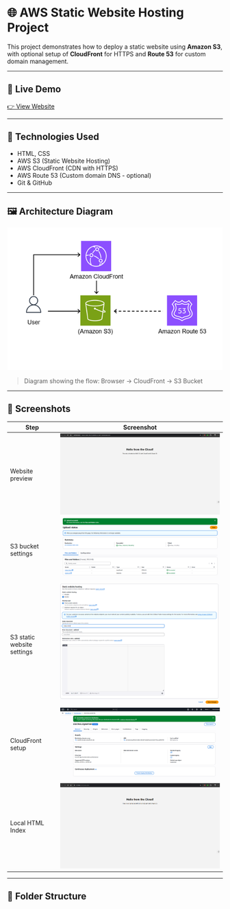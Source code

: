 # 🌐 AWS Static Website Hosting Project

This project demonstrates how to deploy a static website using **Amazon S3**, with optional setup of **CloudFront** for HTTPS and **Route 53** for custom domain management.

---

## 🚀 Live Demo

[👉 View Website](http://your-bucket-name.s3-website-us-east-1.amazonaws.com)

---

## 🧰 Technologies Used

- HTML, CSS
- AWS S3 (Static Website Hosting)
- AWS CloudFront (CDN with HTTPS)
- AWS Route 53 (Custom domain DNS - optional)
- Git & GitHub

---

## 🖼️ Architecture Diagram

![Architecture Diagram](images/architecture-diagram.png)

> Diagram showing the flow: Browser → CloudFront → S3 Bucket

---

## 📸 Screenshots

| Step | Screenshot |
|------|------------|
| Website preview | ![Preview](images/website-preview.png) |
| S3 bucket settings | ![S3 Settings](images/S3-settings.png) |
| S3 static website settings | ![S3 Settings](images/S3-static-web-hosting.png) |
| CloudFront setup | ![CloudFront](images/cloudfront-distribution.png) |
| Local HTML Index  | ![Route 53](images/local-index-html.png) |

---

## 📁 Folder Structure

